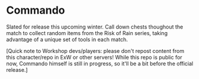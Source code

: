# Commando

Slated for release this upcoming winter. Call down chests thoughout the match to collect random items from the Risk of Rain series, taking advantage of a unique set of tools in each match.

\[Quick note to Workshop devs/players: please don't repost content from this character/repo in ExW or other servers! While this repo is public for now, Commando himself is still in progress, so it'll be a bit before the official release.]
